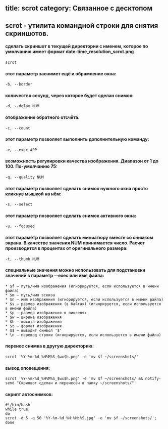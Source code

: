 title: scrot
category: Связанное с десктопом
---
## scrot - утилита командной строки для снятия скриншотов.

#### сделать скриншот в текущей директории с именем, которое по умолчанию имеет формат date-time_resolution_scrot.png
```
scrot
```

#### этот параметр заснимет ещё и обрамление окна:
```
-b, --border
```

#### количество секунд, через которое будет сделан снимок:
```
-d, --delay NUM
```

#### отображение обратного отсчёта.
```
-c, --count
```

#### этот параметр позволяет выполнить дополнительную команду:
```
-e, --exec APP
```

#### возможность регулировки качества изображения. Диапазон от 1 до 100. По-умолчанию 75:
```
-q, --quality NUM
```

#### этот параметр позволяет сделать снимок нужного окна просто кликнув мышкой на нём:
```
-s, --select
```

#### этот параметр позволяет сделать снимок активного окна:
```
-u, --focused
```

#### этот параметр позволяет сделать миниатюру вместе со снимком экрана. В качестве значения NUM принимается число. Расчет производится в процентах от оригинального размера:
```
-t, --thumb NUM
```

#### специальные значения можно использовать для подстановки значений в параметр --exec или имя файла:
```
* $f — путь/имя изображения (игнорируется, если используется в имени файла)
* $m — путь/имя эскиза
* $n — имя изображения (игнорируется, если используется в имени файла)
* $s — размер изображения (в байтах) (игнорируется, если используется в имени файла)
* $p — размер изображения в пикселях
* $w — ширина изображения
* $h — высота изображения
* $t — формат изображения
* $$ — выводит символ '$'
* \n — перевод строки (игнорируется, если используется в имени файла)
```

#### перенос снимка в другую директорию:
```
scrot '%Y-%m-%d_%H%M%S_$wx$h.png' -e 'mv $f ~/screenshots/'
```

#### вывод оповещения:
```
scrot '%Y-%m-%d_%H%M%S_$wx$h.png' -e 'mv $f ~/screenshots/ && notify-send "Скриншот сделан и перенесён в папку ~/screenshots/"'
```

#### скрипт автоснимков:
```
#!/bin/bash
while true;
do
scrot -d 5 -q 50 '%Y-%m-%d_%H:%M:%S.jpg' -e 'mv $f ~/screenshots/';
done
```